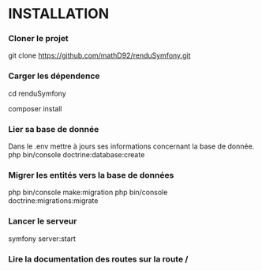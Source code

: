 # INSTALLATION

### Cloner le projet
git clone https://github.com/mathD92/renduSymfony.git

### Carger les dépendence
 cd renduSymfony 
 
 composer install 

### Lier sa base de donnée
Dans le .env mettre à jours ses informations concernant la base de donnée.
php bin/console doctrine:database:create


### Migrer les entités vers la base de données
php bin/console make:migration
php bin/console doctrine:migrations:migrate

### Lancer le serveur
symfony server:start


### Lire la documentation des routes sur la route /
